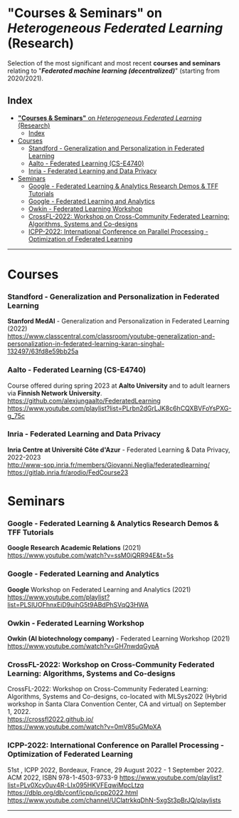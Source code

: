 # **"Courses & Seminars"** on *Heterogeneous Federated Learning* (Research)
Selection of the most significant and most recent **courses and seminars** relating to "_**Federated machine learning (decentralized)**_" (starting from 2020/2021).
 
## Index
- [**"Courses \& Seminars"** on *Heterogeneous Federated Learning* (Research)](#courses--seminars-on-heterogeneous-federated-learning-research)
  - [Index](#index)
- [Courses](#courses)
    - [Standford - Generalization and Personalization in Federated Learning](#standford---generalization-and-personalization-in-federated-learning)
    - [Aalto - Federated Learning (CS-E4740)](#aalto---federated-learning-cs-e4740)
    - [Inria - Federated Learning and Data Privacy](#inria---federated-learning-and-data-privacy)
- [Seminars](#seminars)
    - [Google - Federated Learning \& Analytics Research Demos \& TFF Tutorials](#google---federated-learning--analytics-research-demos--tff-tutorials)
    - [Google - Federated Learning and Analytics](#google---federated-learning-and-analytics)
    - [Owkin - Federated Learning Workshop](#owkin---federated-learning-workshop)
    - [CrossFL-2022: Workshop on Cross-Community Federated Learning: Algorithms, Systems and Co-designs](#crossfl-2022-workshop-on-cross-community-federated-learning-algorithms-systems-and-co-designs)
    - [ICPP-2022: International Conference on Parallel Processing - Optimization of Federated Learning](#icpp-2022-international-conference-on-parallel-processing---optimization-of-federated-learning)

 

-------------

# Courses

### Standford - Generalization and Personalization in Federated Learning   
**Stanford MedAI** - Generalization and Personalization in Federated Learning (2022)       
https://www.classcentral.com/classroom/youtube-generalization-and-personalization-in-federated-learning-karan-singhal-132497/63fd8e59bb25a


### Aalto - Federated Learning (CS-E4740)
Course offered during spring 2023 at **Aalto University** and to adult learners via **Finnish Network University**.
https://github.com/alexjungaalto/FederatedLearning     
https://www.youtube.com/playlist?list=PLrbn2dGrLJK8c6hCQXBVFoYsPXG-g_75c


### Inria - Federated Learning and Data Privacy
**Inria Centre at Université Côte d'Azur** - Federated Learning & Data Privacy, 2022-2023    
http://www-sop.inria.fr/members/Giovanni.Neglia/federatedlearning/     
https://gitlab.inria.fr/arodio/FedCourse23     


# Seminars

### Google - Federated Learning & Analytics Research Demos & TFF Tutorials
**Google Research Academic Relations** (2021)   
https://www.youtube.com/watch?v=ssM0iQRR94E&t=5s    


### Google - Federated Learning and Analytics
**Google** Workshop on Federated Learning and Analytics (2021)    
https://www.youtube.com/playlist?list=PLSIUOFhnxEiD9uihG5t9ABdPhSVqQ3HWA


### Owkin - Federated Learning Workshop
**Owkin (AI biotechnology company)** - Federated Learning Workshop (2021)    
https://www.youtube.com/watch?v=GH7nwdqGypA


### CrossFL-2022: Workshop on Cross-Community Federated Learning: Algorithms, Systems and Co-designs      
CrossFL-2022: Workshop on Cross-Community Federated Learning: Algorithms, Systems and Co-designs, co-located with MLSys2022 (Hybrid workshop in Santa Clara Convention Center, CA and virtual) on September 1, 2022.              
https://crossfl2022.github.io/       
https://www.youtube.com/watch?v=0mV85uGMpXA         


### ICPP-2022: International Conference on Parallel Processing - Optimization of Federated Learning      
51st , ICPP 2022, Bordeaux, France, 29 August 2022 - 1 September 2022. ACM 2022, ISBN 978-1-4503-9733-9 
https://www.youtube.com/playlist?list=PLv0Xcy0uv4R-LIx095HKVFEqwiMpcLtzq
https://dblp.org/db/conf/icpp/icpp2022.html     
https://www.youtube.com/channel/UClatrkkqDhN-5xgSt3pBrJQ/playlists


----------------------
